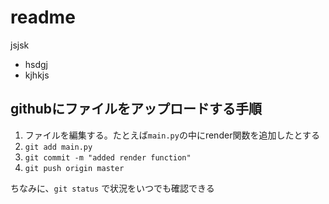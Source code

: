 # readme
jsjsk
- hsdgj
- kjhkjs


## githubにファイルをアップロードする手順

1. ファイルを編集する。たとえば`main.py`の中にrender関数を追加したとする
1. `git add main.py`
1. `git commit -m "added render function"`
1. `git push origin master`

ちなみに、`git status` で状況をいつでも確認できる

